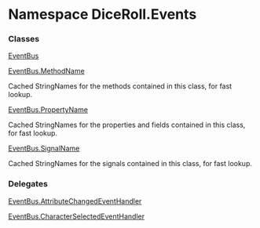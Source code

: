 # <a id="DiceRoll_Events"></a> Namespace DiceRoll.Events

### Classes

 [EventBus](DiceRoll.Events.EventBus.md)

 [EventBus.MethodName](DiceRoll.Events.EventBus.MethodName.md)

Cached StringNames for the methods contained in this class, for fast lookup.

 [EventBus.PropertyName](DiceRoll.Events.EventBus.PropertyName.md)

Cached StringNames for the properties and fields contained in this class, for fast lookup.

 [EventBus.SignalName](DiceRoll.Events.EventBus.SignalName.md)

Cached StringNames for the signals contained in this class, for fast lookup.

### Delegates

 [EventBus.AttributeChangedEventHandler](DiceRoll.Events.EventBus.AttributeChangedEventHandler.md)

 [EventBus.CharacterSelectedEventHandler](DiceRoll.Events.EventBus.CharacterSelectedEventHandler.md)

